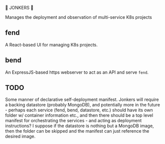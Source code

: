👹 JONKERS 👹

Manages the deployment and observation of multi-service K8s projects

## fend

A React-based UI for managing K8s projects.

## bend

An ExpressJS-based https webserver to act as an API and serve `fend`.

## TODO

Some manner of declarative self-deployment manifest.
Jonkers will require a backing datastore (probably MongoDB), and potentially
more in the future - perhaps each service (fend, bend, datastore, etc.) should
have its own folder w/ container information etc., and then there should be a top
level manifest for orchestrating the services - and acting as deployment
instructions? I suppose if the datastore is nothing but a MongoDB image, then
the folder can be skipped and the manifest can just reference the desired image.
